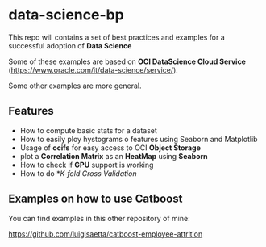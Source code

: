 # data-science-bp
This repo will contains a set of best practices and examples for a successful adoption of **Data Science**

Some of these examples are based on **OCI DataScience Cloud Service** (https://www.oracle.com/it/data-science/service/).

Some other examples are more general.

## Features
* How to compute basic stats for a dataset
* How to easily ploy hystograms o features using Seaborn and Matplotlib
* Usage of **ocifs** for easy access to OCI **Object Storage**
* plot a **Correlation Matrix** as an **HeatMap** using **Seaborn**
* How to check if **GPU** support is working
* How to do **K-fold Cross Validation*

## Examples on how to use Catboost
You can find examples in this other repository of mine:

https://github.com/luigisaetta/catboost-employee-attrition






